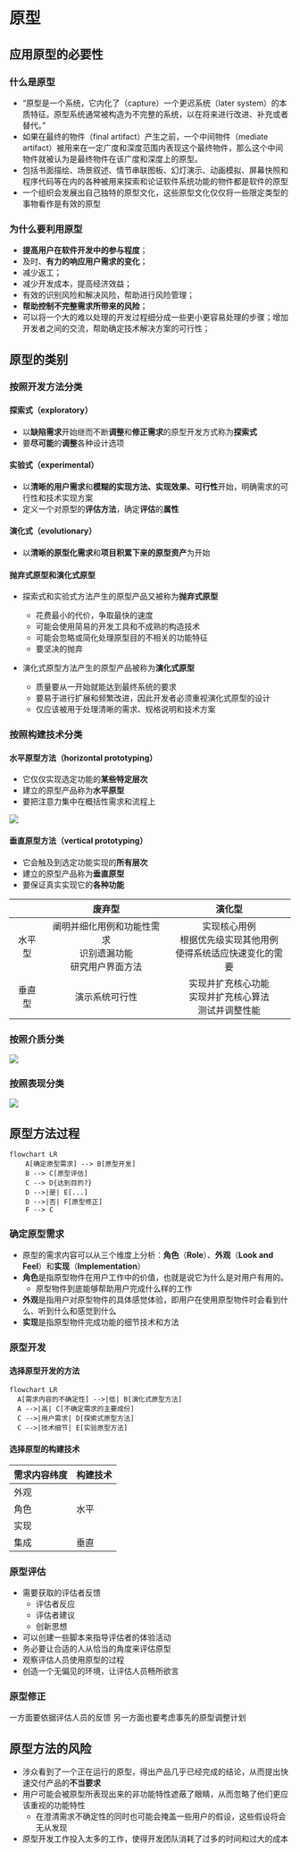 # 原型

## 应用原型的必要性

### 什么是原型

- “原型是一个系统，它内化了（capture）一个更迟系统（later system）的本质特征。原型系统通常被构造为不完整的系统，以在将来进行改进、补充或者替代。”
- 如果在最终的物件（final artifact）产生之前，一个中间物件（mediate artifact）被用来在一定广度和深度范围内表现这个最终物件，那么这个中间物件就被认为是最终物件在该广度和深度上的原型。
- 包括书面描绘、场景叙述、情节串联图板、幻灯演示、动画模拟、屏幕快照和程序代码等在内的各种被用来探索和论证软件系统功能的物件都是软件的原型
- 一个组织会发展出自己独特的原型文化，这些原型文化仅仅将一些限定类型的事物看作是有效的原型

### 为什么要利用原型

- **提高用户在软件开发中的参与程度**；
- 及时、**有力的响应用户需求的变化**；
- 减少返工；
- 减少开发成本，提高经济效益；
- 有效的识别风险和解决风险，帮助进行风险管理；
- **帮助控制不完整需求所带来的风险**；
- 可以将一个大的难以处理的开发过程细分成一些更小更容易处理的步骤；增加开发者之间的交流，帮助确定技术解决方案的可行性；

## 原型的类别

### 按照开发方法分类

#### 探索式（exploratory）

- 以**缺陷需求**开始继而不断**调整**和**修正需求**的原型开发方式称为**探索式**
- 要**尽可能**的**调整**各种设计选项

#### 实验式（experimental）

- 以**清晰的用户需求**和**模糊的实现方法、实现效果、可行性**开始，明确需求的可行性和技术实现方案
- 定义一个对原型的**评估方法**，确定**评估**的**属性**

#### 演化式（evolutionary）

- 以**清晰的原型化需求**和**项目积累下来的原型资产**为开始


#### 抛弃式原型和演化式原型

- 探索式和实验式方法产生的原型产品又被称为**抛弃式原型**
  - 花费最小的代价，争取最快的速度
  - 可能会使用简易的开发工具和不成熟的构造技术
  - 可能会忽略或简化处理原型目的不相关的功能特征
  - 要坚决的抛弃

- 演化式原型方法产生的原型产品被称为**演化式原型**
  - 质量要从一开始就能达到最终系统的要求
  - 要易于进行扩展和频繁改进，因此开发者必须重视演化式原型的设计
  - 仅应该被用于处理清晰的需求、规格说明和技术方案

### 按照构建技术分类

#### 水平原型方法（horizontal prototyping）

- 它仅仅实现选定功能的**某些特定层次**
- 建立的原型产品称为**水平原型**
- 要把注意力集中在概括性需求和流程上

![](imgs/水平原型.png)

#### 垂直原型方法（vertical prototyping）

- 它会触及到选定功能实现的**所有层次**
- 建立的原型产品称为**垂直原型**
- 要保证真实实现它的**各种功能**


|        |                             废弃型                             |                                演化型                                |
| :----: | :------------------------------------------------------------: | :------------------------------------------------------------------: |
| 水平型 | 阐明并细化用例和功能性需求<br>识别遗漏功能<br>研究用户界面方法 | 实现核心用例<br>根据优先级实现其他用例<br>使得系统适应快速变化的需要 |
| 垂直型 |                         演示系统可行性                         |      实现并扩充核心功能<br>实现并扩充核心算法<br>测试并调整性能      |

### 按照介质分类

![](imgs/QQ_1745252251917.png)

### 按照表现分类

![](imgs/QQ_1745252273492.png)

## 原型方法过程

```mermaid
flowchart LR
    A[确定原型需求] --> B[原型开发]
    B --> C[原型评估]
    C --> D{达到目的?}
    D -->|是| E[...]
    D -->|否| F[原型修正]
    F --> C
```

### 确定原型需求

- 原型的需求内容可以从三个维度上分析：**角色**（**Role**）、**外观**（**Look and Feel**）和**实现**（**Implementation**）
- **角色**是指原型物件在用户工作中的价值，也就是说它为什么是对用户有用的。
  - 原型物件到底能够帮助用户完成什么样的工作
- **外观**是指用户对原型物件的具体感觉体验，即用户在使用原型物件时会看到什么、听到什么和感觉到什么
- **实现**是指原型物件完成功能的细节技术和方法


### 原型开发

#### 选择原型开发的方法
```mermaid
flowchart LR
  A[需求内容的不确定性] -->|低| B[演化式原型方法]
  A -->|高| C[不确定需求的主要成份]
  C -->|用户需求| D[探索式原型方法]
  C -->|技术细节| E[实验原型方法]
```

#### 选择原型的构建技术

<table>
  <thead>
    <tr>
      <th>需求内容纬度</th>
      <th>构建技术</th>
    </tr>
  </thead>
  <tbody>
    <tr>
      <td>外观</td>
      <td rowspan="3">水平</td>
    </tr>
    <tr>
      <td>角色</td>
    </tr>
    <tr>
      <td>实现</td>
    </tr>
    <tr>
      <td>集成</td>
      <td>垂直</td>
    </tr>
  </tbody>
</table>

### 原型评估

- 需要获取的评估者反馈
  - 评估者反应
  - 评估者建议
  - 创新思想
- 可以创建一些脚本来指导评估者的体验活动
- 务必要让合适的人从恰当的角度来评估原型
- 观察评估人员使用原型的过程
- 创造一个无偏见的环境，让评估人员畅所欲言

### 原型修正

一方面要依据评估人员的反馈
另一方面也要考虑事先的原型调整计划


## 原型方法的风险

- 涉众看到了一个正在运行的原型，得出产品几乎已经完成的结论，从而提出快速交付产品的**不当要求**
- 用户可能会被原型所表现出来的非功能特性遮蔽了眼睛，从而忽略了他们更应该重视的功能特性
  - 在澄清需求不确定性的同时也可能会掩盖一些用户的假设，这些假设将会无从发现
- 原型开发工作投入太多的工作，使得开发团队消耗了过多的时间和过大的成本
